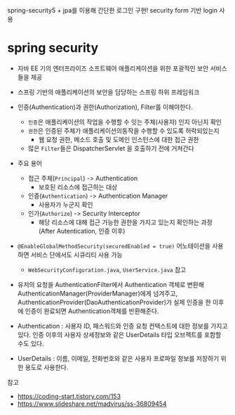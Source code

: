 spring-security5 + jpa를 이용해 간단한 로그인 구현! security form 기반 login 사용 

# spring security
  - 자바 EE 기의 엔터프라이즈 소프트웨어 애플리케이션을 위한 포괄적인 보안 서비스들을 제공
  - 스프링 기반의 애플리케이션의 보안을 담당하는 스프링 하위 프레임워크
  - 인증(Authentication)과 권한(Authorization), Filter를 이해야한다.
    + ```인증```은 애플리케이션의 작업을 수행할 수 잇는 주체(사용자) 인지 아닌지 확인
    + ```권한```은 인증된 주체가 애플리케이션의동작을 수행할 수 있도록 허락되있는지   
      * 웹 요청 권한, 메소드 호출 및 도메인 인스턴스에 대한 접근 권한
    + 많은 ```Filter```들은 DispatcherServlet 을 호출하기 전에 거쳐간다
  - 주요 용어    
    + 접근 주체(`Principal`) -> Authentication
      + 보호된 리소스에 접근하는 대상
    + 인증(`Authentication`) -> Authentication Manager
      + 사용자가 누군지 확인 
    + 인가(`Authorize`) -> Security Interceptor 
      + 해당 리소스에 대해 접근 가능한 권한을 가지고 있는지 확인하는 과정(After Autentication, 인증 이후)
    
  - ```@EnableGlobalMethodSecurity(securedEnabled = true)``` 어노테이션을 사용하면 서비스 단에서도 시큐리티 사용 가능
    + ```WebSecurityConfiguration.java```, ```UserService.java``` 참고 
    
        
- 유저의 요청을 AuthenticationFilter에서 Authentication 객체로 변환해 AuthenticationManager(ProviderManager)에게 넘겨주고, AuthenticationProvider(DaoAuthenticationProvider)가 실제 인증을 한 이후에 인증이 완료되면 Authentication객체를 반환해준다.
- Authentication : 사용자 ID, 패스워드와 인증 요청 컨텍스트에 대한 정보를 가지고 있다. 인증 이후의 사용자 상세정보와 같은 UserDetails 타입 오브젝트를 포함할 수도 있다. 
- UserDetails : 이름, 이메일, 전화번호와 같은 사용자 프로파일 정보를 저장하기 위한 용도로 사용한다.


        
참고  
- https://coding-start.tistory.com/153
- https://www.slideshare.net/madvirus/ss-36809454        